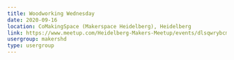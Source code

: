 ```yaml
---
title: Woodworking Wednesday
date: 2020-09-16
location: CoMakingSpace (Makerspace Heidelberg), Heidelberg
link: https://www.meetup.com/Heidelberg-Makers-Meetup/events/dlsqwrybcmbvb/
usergroup: makershd
type: usergroup
---
```

